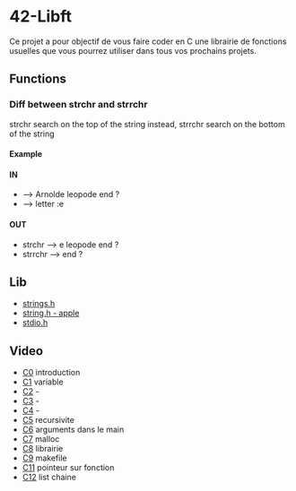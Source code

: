 # 42-Libft
Ce projet a pour objectif de vous faire coder en C une librairie de fonctions usuelles que vous pourrez utiliser dans tous vos prochains projets.

## Functions

### Diff between strchr and strrchr

strchr search on the top of the string instead, strrchr search on the bottom of the string

#### Example
	
#### IN

- --> Arnolde leopode end ?
- --> letter :e

#### OUT

- strchr --> e leopode end ?
- strrchr --> end ?


## Lib

* [strings.h](https://fr.wikipedia.org/wiki/String.h)
* [string.h - apple](https://opensource.apple.com/source/Libc/Libc-1439.40.11/string/)
* [stdio.h](https://fr.wikipedia.org/wiki/Stdio.h)


## Video

* [C0](https://www.youtube.com/playlist?list=PLVQYiy6xNUxz5wbzZn4tfUhF4djgzscB-) introduction
* [C1](https://www.youtube.com/playlist?list=PLVQYiy6xNUxytsXWxZx6odBJMbRktIHTs) variable
* [C2](https://www.youtube.com/playlist?list=PLVQYiy6xNUxzpalWNSNJc4wEDmfs2Mj5t) -
* [C3](https://www.youtube.com/playlist?list=PLVQYiy6xNUxyT9xyetVAA3jPMlIpYpl5S) -
* [C4](https://www.youtube.com/playlist?list=PLVQYiy6xNUxzlA5vk2B1xVjjGBJy7R4X4) -
* [C5](https://www.youtube.com/playlist?list=PLVQYiy6xNUxxZbeH9b0VC-nC6QsJRw5Ah) recursivite
* [C6](https://www.youtube.com/playlist?list=PLVQYiy6xNUxxDlCkkCX262SI90TsllYUW) arguments dans le main
* [C7](https://www.youtube.com/playlist?list=PLVQYiy6xNUxzNYF00nlmx624twFlamqLt) malloc
* [C8](https://www.youtube.com/playlist?list=PLVQYiy6xNUxxMI_GiGGb2hxMcd3IwNYRy) librairie
* [C9](https://www.youtube.com/playlist?list=PLVQYiy6xNUxw6n6q_i8wek6U7t7CeAXhU) makefile
* [C11](https://www.youtube.com/playlist?list=PLVQYiy6xNUxx8sKygTdqtOPytqN7sb0Vz) pointeur sur fonction
* [C12](https://www.youtube.com/playlist?list=PLVQYiy6xNUxwmUOmyYSaI6gD1UyfF9MSj) list chaine
